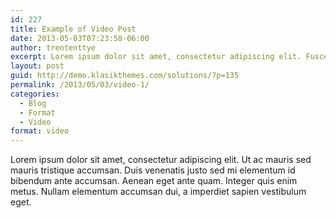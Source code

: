 ```yaml
---
id: 227
title: Example of Video Post
date: 2013-05-03T07:23:58-06:00
author: trententtye
excerpt: Lorem ipsum dolor sit amet, consectetur adipiscing elit. Fusce feugiat nibh a erat blandit, eget convallis ligula commodo. Nullam ipsum enim, dictum at laoreet sed, blandit at augue. Proin ac metus sit amet leo gravida dapibus. Ut volutpat, sem non vestibulum consequat, mi sapien semper ante, ut ultrices magna nisl nec lectus.
layout: post
guid: http://demo.klasikthemes.com/solutions/?p=135
permalink: /2013/05/03/video-1/
categories:
  - Blog
  - Format
  - Video
format: video
---
```

Lorem ipsum dolor sit amet, consectetur adipiscing elit. Ut ac mauris sed mauris tristique accumsan. Duis venenatis justo sed mi elementum id bibendum ante accumsan. Aenean eget ante quam. Integer quis enim metus. Nullam elementum accumsan dui, a imperdiet sapien vestibulum eget.

<!-- AddThis Advanced Settings generic via filter on the_content -->

<!-- AddThis Share Buttons generic via filter on the_content -->